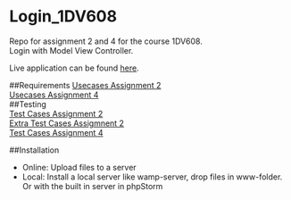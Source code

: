 # Login_1DV608
Repo for assignment 2 and 4 for the course 1DV608.  
Login with Model View Controller.
  
Live application can be found [here](https://github.com/ad222kr/Login_1DV608-master/releases).

##Requirements
[Usecases Assignment 2](https://github.com/dntoll/1DV608/blob/master/Assignments/Assignment_2/Assignment2_Use_Cases.md)  
[Usecases Assignment 4](https://github.com/dntoll/1DV608/blob/master/Assignments/Assignment_4/UC4.md)  
##Testing  
[Test Cases Assignment 2](https://github.com/dntoll/1DV608/blob/master/Assignments/Assignment_2/Assignment2_Test_Cases_Mandatory.md)  
[Extra Test Cases Assigmnent 2](https://github.com/dntoll/1DV608/blob/master/Assignments/Assignment_2/Assignment2_Extra_Test_cases.md)  
[Test Cases Assignment 4](https://github.com/dntoll/1DV608/blob/master/Assignments/Assignment_4/TestCases.md)  

##Installation 
* Online: Upload files to a server  
* Local: Install a local server like wamp-server, drop files in www-folder. Or with the built in server in phpStorm  
